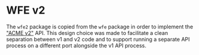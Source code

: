 WFE v2
============

The `wfe2` package is copied from the `wfe` package in order to implement the
["ACME v2"](https://letsencrypt.org/2017/06/14/acme-v2-api.html) API. This design choice
was made to facilitate a clean separation between v1 and v2 code and to support
running a separate API process on a different port alongside the v1 API process.
